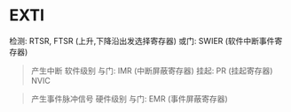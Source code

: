 # EXTI
检测: RTSR, FTSR (上升,下降沿出发选择寄存器)
或门: SWIER (软件中断事件寄存器)

> 产生中断 软件级别
与门: IMR (中断屏蔽寄存器)
挂起: PR (挂起寄存器)
NVIC

> 产生事件脉冲信号 硬件级别
与门: EMR (事件屏蔽寄存器)





